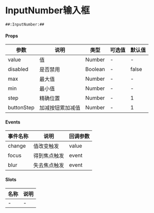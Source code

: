 # InputNumber输入框

```
##:InputNumber:##
```

#### Props
| 参数      | 说明    | 类型      | 可选值       | 默认值   |
|---------- |-------- |---------- |------------- |--------- |
| value     | 值   | Number  |   -       |    -    |
| disabled     | 是否禁用   | Boolean  |   -       |    false    |
| max     | 最大值   | Number  |   -       |    -    |
| min     | 最小值   | Number  |   -       |    -    |
| step     | 精确位置   | Number  |   -       |    1    |
| buttonStep     | 加减按钮累加减值   | Number  |   -       |    1    |

#### Events
| 事件名称 | 说明 | 回调参数 |
|---------|--------|---------|
| change | 值改变触发 | value |
| focus | 得到焦点触发 | event |
| blur | 失去焦点触发 | event |

#### Slots
| 名称 | 说明 | 
|---------|--------|
| - | - |